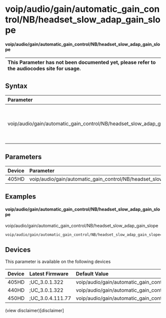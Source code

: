 ﻿---
description: voip/audio/gain/automatic_gain_control/NB/headset_slow_adap_gain_slope
search:
    keywords: ['voip','audio','gain','automatic_gain_control','NB','headset_slow_adap_gain_slope']
---

# voip/audio/gain/automatic_gain_control/NB/headset_slow_adap_gain_slope

#### voip/audio/gain/automatic_gain_control/NB/headset_slow_adap_gain_slope


| This Parameter has not been documented yet, please refer to the audiocodes site for usage.  |
| :--- |

## Syntax
| Parameter | Syntax |
| :--- | :--- |
|voip/audio/gain/automatic_gain_control/NB/headset_slow_adap_gain_slope | {% raw %} undefined {% endraw %} |

## Parameters
|Device|Parameter|value|Description|
|:---|:---|:---|:---|
| 405HD | voip/audio/gain/automatic_gain_control/NB/headset_slow_adap_gain_slope |  |  |

## Examples
#### voip/audio/gain/automatic_gain_control/NB/headset_slow_adap_gain_slope

voip/audio/gain/automatic_gain_control/NB/headset_slow_adap_gain_slope

```
voip/audio/gain/automatic_gain_control/NB/headset_slow_adap_gain_slope=1_00
```

## Devices
This parameter is available on the following devices

| Device | Latest Firmware | Default Value |
|:---|:---|:---|
| 405HD | ;UC_3.0.1.322 | voip/audio/gain/automatic_gain_control/NB/headset_slow_adap_gain_slope=1_00 
| 440HD | ;UC_3.0.1.322 | voip/audio/gain/automatic_gain_control/NB/headset_slow_adap_gain_slope=1_00 
| 450HD | ;UC_3.0.4.111.77 | voip/audio/gain/automatic_gain_control/NB/headset_slow_adap_gain_slope=1_00 

(view disclaimer)[disclaimer]
